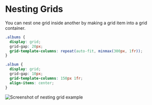 # Nesting Grids

You can nest one grid inside another by making a grid item into a grid container.

```css
.albums {
  display: grid;
  grid-gap: 20px;
  grid-template-columns: repeat(auto-fit, minmax(300px, 1fr));
}

.album {
  display: grid;
  grid-gap: 10px;
  grid-template-columns: 150px 1fr;
  align-items: center;
}
```

![Screenshot of nesting grid example](https://res.cloudinary.com/gerhynes/image/upload/q_auto/v1550870145/Screenshot_2019-02-22_Nesting_Grid_with_Album_Layouts_wb0ig7.png)
